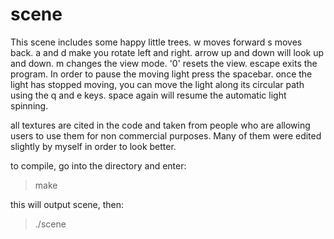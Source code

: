 scene
=====

This scene includes some happy little trees.
w moves forward s moves back.  a and d make
you rotate left and right.  arrow up and down will
look up and down.  m changes the view mode.
'0' resets the view.  escape exits the program.
In order to pause the moving light press the
spacebar.  once the light has stopped moving,
you can move the light along its circular path
using the q and e keys.  space again will resume
the automatic light spinning.

all textures are cited in the code and taken from
people who are allowing users to use them for non
commercial purposes.  Many of them were edited
slightly by myself in order to look better.

to compile, go into the directory and enter:
>make

this will output scene, then:
>./scene

